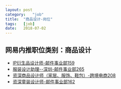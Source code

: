 ```yaml
---
layout:	post
category:	"job"
title:	"商品设计-岗位"
tags:	[job]
date:	2018-07-02
---
```

## 网易内推职位类别：商品设计
- [IP衍生品设计师-邮件事业部159](http://bole.netease.com/position/h5/detail.do?id=10628&rcode=D1O21582aT)
- [服装设计助理--深圳-邮件事业部265](http://bole.netease.com/position/h5/detail.do?id=10074&rcode=D1O21582aT)
- [资深商品设计师（家居、服饰、鞋包）-跨境电商208](http://bole.netease.com/position/h5/detail.do?id=9351&rcode=D1O21582aT)
- [资深童装设计师-邮件事业部162](http://bole.netease.com/position/h5/detail.do?id=9611&rcode=D1O21582aT)

